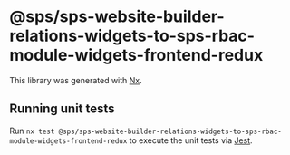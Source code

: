 # @sps/sps-website-builder-relations-widgets-to-sps-rbac-module-widgets-frontend-redux

This library was generated with [Nx](https://nx.dev).

## Running unit tests

Run `nx test @sps/sps-website-builder-relations-widgets-to-sps-rbac-module-widgets-frontend-redux` to execute the unit tests via [Jest](https://jestjs.io).
